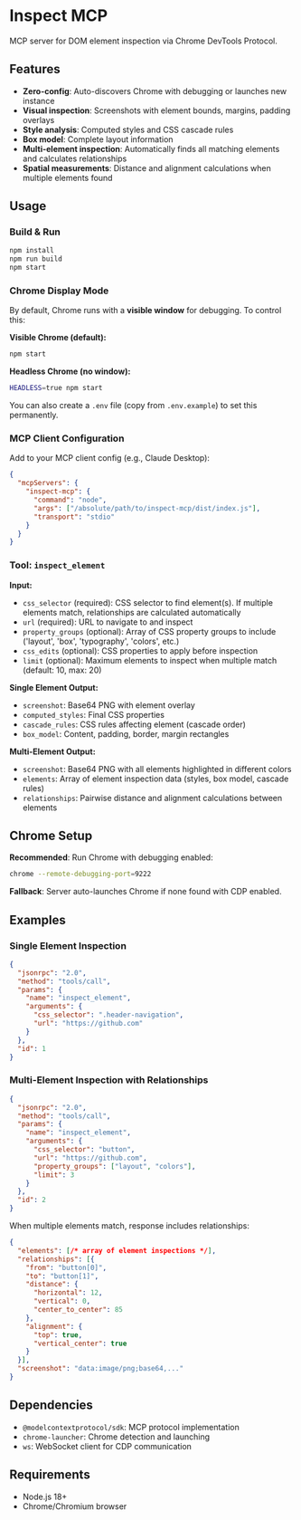 # Inspect MCP

MCP server for DOM element inspection via Chrome DevTools Protocol.

## Features

- **Zero-config**: Auto-discovers Chrome with debugging or launches new instance
- **Visual inspection**: Screenshots with element bounds, margins, padding overlays  
- **Style analysis**: Computed styles and CSS cascade rules
- **Box model**: Complete layout information
- **Multi-element inspection**: Automatically finds all matching elements and calculates relationships
- **Spatial measurements**: Distance and alignment calculations when multiple elements found

## Usage

### Build & Run
```bash
npm install
npm run build
npm start
```

### Chrome Display Mode

By default, Chrome runs with a **visible window** for debugging. To control this:

**Visible Chrome (default):**
```bash
npm start
```

**Headless Chrome (no window):**
```bash
HEADLESS=true npm start
```

You can also create a `.env` file (copy from `.env.example`) to set this permanently.

### MCP Client Configuration

Add to your MCP client config (e.g., Claude Desktop):

```json
{
  "mcpServers": {
    "inspect-mcp": {
      "command": "node",
      "args": ["/absolute/path/to/inspect-mcp/dist/index.js"],
      "transport": "stdio"
    }
  }
}
```

### Tool: `inspect_element`

**Input:**
- `css_selector` (required): CSS selector to find element(s). If multiple elements match, relationships are calculated automatically
- `url` (required): URL to navigate to and inspect  
- `property_groups` (optional): Array of CSS property groups to include ('layout', 'box', 'typography', 'colors', etc.)
- `css_edits` (optional): CSS properties to apply before inspection
- `limit` (optional): Maximum elements to inspect when multiple match (default: 10, max: 20)

**Single Element Output:**
- `screenshot`: Base64 PNG with element overlay
- `computed_styles`: Final CSS properties
- `cascade_rules`: CSS rules affecting element (cascade order)
- `box_model`: Content, padding, border, margin rectangles

**Multi-Element Output:**
- `screenshot`: Base64 PNG with all elements highlighted in different colors
- `elements`: Array of element inspection data (styles, box model, cascade rules)
- `relationships`: Pairwise distance and alignment calculations between elements

## Chrome Setup

**Recommended**: Run Chrome with debugging enabled:
```bash
chrome --remote-debugging-port=9222
```

**Fallback**: Server auto-launches Chrome if none found with CDP enabled.

## Examples

### Single Element Inspection
```json
{
  "jsonrpc": "2.0",
  "method": "tools/call",
  "params": {
    "name": "inspect_element",
    "arguments": {
      "css_selector": ".header-navigation",
      "url": "https://github.com"
    }
  },
  "id": 1
}
```

### Multi-Element Inspection with Relationships
```json
{
  "jsonrpc": "2.0",
  "method": "tools/call",
  "params": {
    "name": "inspect_element",
    "arguments": {
      "css_selector": "button",
      "url": "https://github.com",
      "property_groups": ["layout", "colors"],
      "limit": 3
    }
  },
  "id": 2
}
```

When multiple elements match, response includes relationships:
```json
{
  "elements": [/* array of element inspections */],
  "relationships": [{
    "from": "button[0]",
    "to": "button[1]", 
    "distance": {
      "horizontal": 12,
      "vertical": 0,
      "center_to_center": 85
    },
    "alignment": {
      "top": true,
      "vertical_center": true
    }
  }],
  "screenshot": "data:image/png;base64,..."
}
```

## Dependencies

- `@modelcontextprotocol/sdk`: MCP protocol implementation
- `chrome-launcher`: Chrome detection and launching  
- `ws`: WebSocket client for CDP communication

## Requirements

- Node.js 18+
- Chrome/Chromium browser